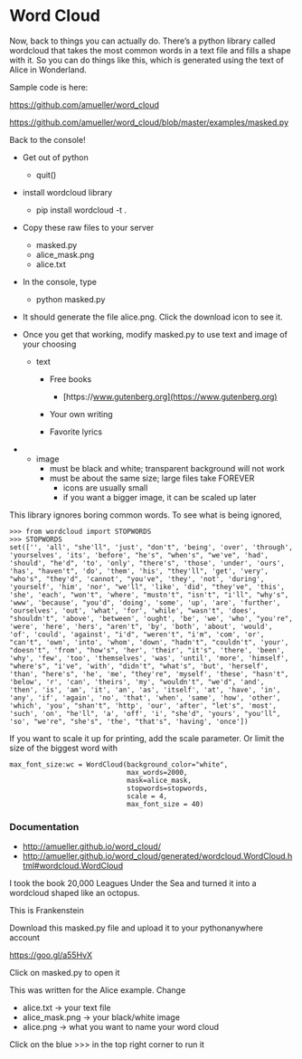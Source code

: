 # Word Cloud



Now, back to things you can actually do. There’s a python library called wordcloud that takes the most common words in a text file and fills a shape with it. So you can do things like this, which is generated using the text of Alice in Wonderland.

Sample code is here:

[https:\/\/github.com\/amueller\/word\_cloud](https://github.com/amueller/word_cloud/tree/master/examples)

[https:\/\/github.com\/amueller\/word\_cloud\/blob\/master\/examples\/masked.py](https://github.com/amueller/word_cloud/blob/master/examples/masked.py)





Back to the console!

* Get out of python
  * quit\(\)

* install wordcloud library
  * pip install wordcloud -t .

* Copy these raw files to your server
  * masked.py
  * alice\_mask.png
  * alice.txt


* In the console, type
  * python masked.py

* It should generate the file alice.png. Click the download icon to see it.
* Once you get that working, modify masked.py to use text and image of your choosing
  * text
    * Free books
      * [https:\/\/www.gutenberg.org](https://www.gutenberg.org)

    * Your own writing
    * Favorite lyrics


* * image
    * must be black and white; transparent background will not work
    * must be about the same size; large files take FOREVER
      * icons are usually small
      * if you want a bigger image, it can be scaled up later




















This library ignores boring common words. To see what is being ignored,
```
>>> from wordcloud import STOPWORDS
>>> STOPWORDS
set(['', 'all', "she'll", 'just', "don't", 'being', 'over', 'through', 'yourselves', 'its', 'before', "he's", "when's", "we've", 'had', 'should', "he'd", 'to', 'only', "there's", 'those', 'under', 'ours', 'has', "haven't", 'do', 'them', 'his', "they'll", 'get', 'very', "who's", "they'd", 'cannot', "you've", 'they', 'not', 'during', 'yourself', 'him', 'nor', "we'll", 'like', 'did', "they've", 'this', 'she', 'each', "won't", 'where', "mustn't", "isn't", "i'll", "why's", 'www', 'because', "you'd", 'doing', 'some', 'up', 'are', 'further', 'ourselves', 'out', 'what', 'for', 'while', "wasn't", 'does', "shouldn't", 'above', 'between', 'ought', 'be', 'we', 'who', "you're", 'were', 'here', 'hers', "aren't", 'by', 'both', 'about', 'would', 'of', 'could', 'against', "i'd", "weren't", "i'm", 'com', 'or', "can't", 'own', 'into', 'whom', 'down', "hadn't", "couldn't", 'your', "doesn't", 'from', "how's", 'her', 'their', "it's", 'there', 'been', 'why', 'few', 'too', 'themselves', 'was', 'until', 'more', 'himself', "where's", "i've", 'with', "didn't", "what's", 'but', 'herself', 'than', "here's", 'he', 'me', "they're", 'myself', 'these', "hasn't", 'below', 'r', 'can', 'theirs', 'my', "wouldn't", "we'd", 'and', 'then', 'is', 'am', 'it', 'an', 'as', 'itself', 'at', 'have', 'in', 'any', 'if', 'again', 'no', 'that', 'when', 'same', 'how', 'other', 'which', 'you', "shan't", 'http', 'our', 'after', "let's", 'most', 'such', 'on', "he'll", 'a', 'off', 'i', "she'd", 'yours', "you'll", 'so', "we're", "she's", 'the', "that's", 'having', 'once'])

```




If you want to scale it up for printing, add the scale parameter. Or limit the size of the biggest word with

```
max_font_size:wc = WordCloud(background_color="white", 
                             max_words=2000, 
                             mask=alice_mask,
                             stopwords=stopwords, 
                             scale = 4, 
                             max_font_size = 40)

```

### Documentation
  * [http:\/\/amueller.github.io\/word\_cloud\/](http://amueller.github.io/word_cloud/)
  * [http:\/\/amueller.github.io\/word\_cloud\/generated\/wordcloud.WordCloud.html\#wordcloud.WordCloud](http://amueller.github.io/word_cloud/generated/wordcloud.WordCloud.html#wordcloud.WordCloud)






I took the book 20,000 Leagues Under the Sea and turned it into a wordcloud shaped like an octopus.

This is Frankenstein





Download this masked.py file and upload it to your pythonanywhere account

[https:\/\/goo.gl\/a55HvX](https://goo.gl/a55HvX)

Click on masked.py to open it

This was written for the Alice example. Change

* alice.txt -&gt; your text file
* alice\_mask.png -&gt; your black\/white image
* alice.png -&gt; what you want to name your word cloud

Click on the blue &gt;&gt;&gt; in the top right corner to run it

